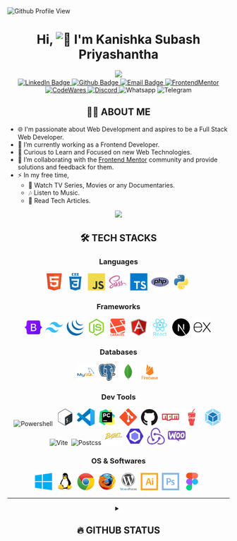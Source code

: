 <img src="https://komarev.com/ghpvc/?username=kanishkasubash&style=for-the-badge&color=blue" alt="Github Profile View"/>

<h1 align="center">
  Hi,
  <picture>
    <source srcset="https://fonts.gstatic.com/s/e/notoemoji/latest/1f44b_1f3fb/512.webp" type="image/webp">
    <img src="https://fonts.gstatic.com/s/e/notoemoji/latest/1f44b_1f3fb/512.gif" alt="👋" width="32" height="32">
  </picture> I'm Kanishka Subash Priyashantha
</h1>
<div id="header" align="center">
  <img src="https://media.giphy.com/media/v1.Y2lkPTc5MGI3NjExZ2w2ZGE0NXY0YXRrOGliYW0wbGVlaHJ4OGt1dTA3Mmp1cjhmdHk3bSZlcD12MV9pbnRlcm5hbF9naWZfYnlfaWQmY3Q9Zw/qgQUggAC3Pfv687qPC/giphy.gif"/>
</div>

<div id="contacts" align="center">
  <a href="https://www.linkedin.com/in/kanishkasubash" target="_blank">
    <img src="https://img.shields.io/badge/LinkedIn-blue?style=for-the-badge&logo=linkedin&logoColor=white" alt="LinkedIn Badge"/>
  </a>
    <a href="https://github.com/kanishkasubash" target="_blank">
    <img src="https://img.shields.io/badge/github-%2324292e.svg?&style=for-the-badge&logo=github&logoColor=white" alt="Github Badge"/>
  </a>
  <a href="mailto:kanishkasubash@gmail.com" target="_blank">
    <img src="https://img.shields.io/badge/Email-D14836?style=for-the-badge&logo=gmail&logoColor=white" alt="Email Badge"/>
  </a>
  <a href="https://www.frontendmentor.io/profile/kanishkasubash" target="_blank">
    <img src="https://img.shields.io/badge/FrontendMentor-333?style=for-the-badge&logo=frontendmentor&logoColor=white" alt="FrontendMentor"> 
  </a>
  <a href="https://www.codewars.com/users/kanishkasubash" target="_blank">
    <img src="https://www.codewars.com/users/kanishkasubash/badges/micro" alt="CodeWares"> 
  </a>  
  <a href="https://discord.com/channels/@kmkanishka" target="_blank">
    <img src="https://img.shields.io/badge/Discord-7289da?style=for-the-badge&logo=discord&logoColor=white" alt="Discord"> 
  </a>  
  <img src="https://img.shields.io/badge/Whatsapp-%20128C7E?style=for-the-badge&logo=whatsapp&logoColor=white" alt="Whatsapp"/>
  <img src="https://img.shields.io/badge/Telegram-0088cc?style=for-the-badge&logo=telegram&logoColor=white" alt="Telegram"/>  
</div>

<h2 align="center">🧑‍💻 ABOUT ME</h2>

- 🌐 I'm passionate about Web Development and aspires to be a Full Stack Web Developer.
- 🔭 I’m currently working as a Frontend Developer.
- 🌱 Curious to Learn and Focused on new Web Technologies.
- 👯 I’m collaborating with the [Frontend Mentor](https://www.frontendmentor.io/profile/kanishkasubash) community and provide solutions and feedback for them.
- ⚡ In my free time,
  - 🎥 Watch TV Series, Movies or any Documentaries. 
  - 🎶 Listen to Music.
  - 📰 Read Tech Articles.

<div align="center">
  <img src="https://quotes-github-readme.vercel.app/api?type=horizontal&theme=merko"  />
</div> 

<h2 align="center">🛠️ TECH STACKS</h2>

<h3 align="center">Languages</h3>
<div align="center">
  <img src="https://github.com/devicons/devicon/blob/master/icons/html5/html5-original.svg" title="HTML5" alt="HTML" width="40" height="40"/>&nbsp;
  <img src="https://github.com/devicons/devicon/blob/master/icons/css3/css3-plain-wordmark.svg"  title="CSS3" alt="CSS" width="40" height="40"/>&nbsp;
  <img src="https://github.com/devicons/devicon/blob/master/icons/javascript/javascript-original.svg" title="JavaScript" alt="JavaScript" width="40" height="40"/>&nbsp;
  <img src="https://github.com/devicons/devicon/blob/master/icons/sass/sass-original.svg" title="SCSS" alt="SCSS" width="40" height="40"/>&nbsp;
  <img src="https://github.com/devicons/devicon/blob/master/icons/typescript/typescript-original.svg" title="TypeScript" alt="TypeScript" width="40" height="40"/>&nbsp;
  <img src="https://github.com/devicons/devicon/blob/master/icons/php/php-original.svg" title="PHP" alt="PHP" width="40" height="40"/>&nbsp;
  <img src="https://github.com/devicons/devicon/blob/master/icons/python/python-original.svg" title="Python" alt="python" width="40" height="40"/>&nbsp;
</div>

<h3 align="center">Frameworks</h3>
<div align="center">
  <img src="https://github.com/devicons/devicon/blob/master/icons/bootstrap/bootstrap-original.svg" title="Bootstrap" alt="Bootstrap" width="40" height="40"/>&nbsp;
  <img src="https://github.com/devicons/devicon/blob/master/icons/tailwindcss/tailwindcss-plain.svg" title="TailwindCSS" alt="TailwindCSS" width="40" height="40"/>&nbsp;
  <img src="https://github.com/devicons/devicon/blob/master/icons/jquery/jquery-original.svg" title="JQuery" alt="JQuery" width="40" height="40"/>&nbsp;
  <img src="https://github.com/devicons/devicon/blob/master/icons/nodejs/nodejs-original.svg" title="NodeJS" alt="NodeJS" width="40" height="40"/>&nbsp;
  <img src="https://github.com/devicons/devicon/blob/master/icons/laravel/laravel-plain-wordmark.svg" title="Laravel" alt="Laravel" width="40" height="40"/>&nbsp;
  <img src="https://github.com/devicons/devicon/blob/master/icons/angularjs/angularjs-original.svg" title="AngularJs" alt="AngularJs" width="40" height="40"/>&nbsp;
  <img src="https://github.com/devicons/devicon/blob/master/icons/react/react-original-wordmark.svg" title="React" alt="React" width="40" height="40"/>&nbsp; 
  <img src="https://github.com/devicons/devicon/blob/master/icons/nextjs/nextjs-original.svg" title="NextJs" alt="NextJs" width="40" height="40"/>&nbsp;  
  <img src="https://github.com/devicons/devicon/blob/master/icons/express/express-original.svg" title="ExpressJs" alt="ExpressJs" width="40" height="40"/>&nbsp;
</div>

<h3 align="center">Databases</h3>
<div align="center">
  <img src="https://github.com/devicons/devicon/blob/master/icons/mysql/mysql-original-wordmark.svg" title="MySQL"  alt="MySQL" width="40" height="40"/>&nbsp;
  <img src="https://github.com/devicons/devicon/blob/master/icons/postgresql/postgresql-original.svg" title="PostgreSQL"  alt="PostgreSQL" width="40" height="40"/>&nbsp;
  <img src="https://github.com/devicons/devicon/blob/master/icons/mongodb/mongodb-original.svg" title="MongoDB"  alt="MongoDB" width="40" height="40"/>&nbsp;
  <img src="https://github.com/devicons/devicon/blob/master/icons/firebase/firebase-plain-wordmark.svg" title="Firebase" alt="Firebase" width="40" height="40"/>&nbsp;
</div>

<h3 align="center">Dev Tools</h3>
<div align="center">
  <img src="https://img.shields.io/badge/Powershell-blue?style=for-the-badge&logo=powershell&logoColor=white" title="Powershell" alt="Powershell" width="120" height="40"/>&nbsp;
  <img src="https://github.com/devicons/devicon/blob/master/icons/bash/bash-original.svg" title="bash" alt="bash" width="40" height="40"/>&nbsp;
  <img src="https://github.com/devicons/devicon/blob/master/icons/vscode/vscode-original.svg" title="Vscode" alt="Vscode" width="40" height="40"/>&nbsp;
  <img src="https://github.com/devicons/devicon/blob/master/icons/pycharm/pycharm-original.svg" title="Pycharm" alt="Pycharm" width="40" height="40"/>&nbsp;
  <img src="https://github.com/devicons/devicon/blob/master/icons/git/git-original.svg" title="Git" alt="Git" width="40" height="40"/>&nbsp;
  <img src="https://github.com/devicons/devicon/blob/master/icons/github/github-original.svg" title="Github" alt="Github" width="40" height="40"/>&nbsp;
  <img src="https://github.com/devicons/devicon/blob/master/icons/npm/npm-original-wordmark.svg" title="npm" alt="npm" width="40" height="40"/>&nbsp;
  <img src="https://github.com/devicons/devicon/blob/master/icons/gulp/gulp-plain.svg" title="GulpJs" alt="GulpJs" width="40" height="40"/>&nbsp;
  <img src="https://github.com/devicons/devicon/blob/master/icons/webpack/webpack-original.svg" title="Webpack" alt="Webpack" width="40" height="40"/>&nbsp;
  <img src="https://camo.githubusercontent.com/c1ee3046774b3a0f6165dbe7f4e8a323f583f21e48d60a4dba8edb49fc2463bc/68747470733a2f2f696d672e736869656c64732e696f2f62616467652f566974652d4237334246453f7374796c653d666f722d7468652d6261646765266c6f676f3d76697465266c6f676f436f6c6f723d464644363245" title="Vite" alt="Vite" width="80" height="40"/>&nbsp;
  <img src="https://camo.githubusercontent.com/99ebe03de0a446586ff3a3cdc845580cee24f629b1ae3dd6d3bc30b0474fffa1/68747470733a2f2f696d672e736869656c64732e696f2f62616467652f706f73746373732d2532333230323332612e7376673f7374796c653d666f722d7468652d6261646765266c6f676f3d706f7374637373266c6f676f436f6c6f723d444433413041" title="Postcss" alt="Postcss" width="100" height="40"/>&nbsp;
  <img src="https://github.com/devicons/devicon/blob/master/icons/babel/babel-original.svg" title="Babel" alt="Babel" width="40" height="40"/>&nbsp;
  <img src="https://github.com/devicons/devicon/blob/master/icons/eslint/eslint-original.svg" title="Eslint" alt="Eslint" width="40" height="40"/>&nbsp;
  <img src="https://github.com/devicons/devicon/blob/master/icons/redux/redux-original.svg" title="Redux" alt="Redux" width="40" height="40"/>&nbsp;
  <img src="https://github.com/devicons/devicon/blob/master/icons/woocommerce/woocommerce-original.svg" title="woocommerce" alt="woocommerce" width="40" height="40"/>&nbsp;
</div>

<h3 align="center">OS & Softwares</h3>
<div align="center">
  <img src="https://github.com/devicons/devicon/blob/master/icons/windows8/windows8-original.svg" title="windows" alt="windows" width="40" height="40"/>&nbsp;
  <img src="https://github.com/devicons/devicon/blob/master/icons/linux/linux-original.svg" title="linux" alt="linux" width="40" height="40"/>&nbsp;
  <img src="https://github.com/devicons/devicon/blob/master/icons/chrome/chrome-original.svg" title="chrome" alt="chrome" width="40" height="40"/>&nbsp;
  <img src="https://github.com/devicons/devicon/blob/master/icons/firefox/firefox-original.svg" title="firefox" alt="firefox" width="40" height="40"/>&nbsp;
  <img src="https://github.com/devicons/devicon/blob/master/icons/wordpress/wordpress-original.svg" title="wordpress" alt="wordpress" width="40" height="40"/>&nbsp;
  <img src="https://github.com/devicons/devicon/blob/master/icons/illustrator/illustrator-line.svg" title="illustrator" alt="illustrator" width="40" height="40"/>&nbsp;
  <img src="https://github.com/devicons/devicon/blob/master/icons/photoshop/photoshop-line.svg" title="photoshop" alt="photoshop" width="40" height="40"/>&nbsp;
  <img src="https://github.com/devicons/devicon/blob/master/icons/figma/figma-original.svg" title="figma" alt="figma" width="40" height="40"/>&nbsp;
</div>

<div align="center">
  <hr>
  <details><summary><h2>🔥 GITHUB STATUS</h2></summary>
    <div align="center">
      <img src="http://github-readme-streak-stats.herokuapp.com?user=kanishkasubash&theme=dark" />
      <br>
      <img src="https://github-readme-stats.vercel.app/api?username=kanishkasubash&show_icons=true&theme=radical"/>
      <br>
      <img src="https://github-readme-stats.vercel.app/api/top-langs/?username=kanishkasubash&layout=compact&theme=dark" />
      <br>
      <img src="https://github-profile-trophy.vercel.app/?username=kanishkasubash&theme=discord&no-frame=false&no-bg=false&margin-w=4" /> 
    </div>   
  </details>
</div>
